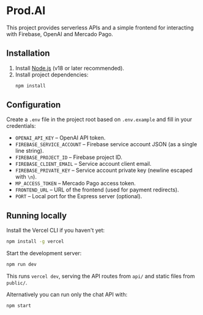 # Prod.AI

This project provides serverless APIs and a simple frontend for interacting with Firebase, OpenAI and Mercado Pago.

## Installation

1. Install [Node.js](https://nodejs.org/) (v18 or later recommended).
2. Install project dependencies:
   ```bash
   npm install
   ```

## Configuration

Create a `.env` file in the project root based on `.env.example` and fill in your credentials:

- `OPENAI_API_KEY` – OpenAI API token.
- `FIREBASE_SERVICE_ACCOUNT` – Firebase service account JSON (as a single line string).
- `FIREBASE_PROJECT_ID` – Firebase project ID.
- `FIREBASE_CLIENT_EMAIL` – Service account client email.
- `FIREBASE_PRIVATE_KEY` – Service account private key (newline escaped with `\n`).
- `MP_ACCESS_TOKEN` – Mercado Pago access token.
- `FRONTEND_URL` – URL of the frontend (used for payment redirects).
- `PORT` – Local port for the Express server (optional).

## Running locally

Install the Vercel CLI if you haven't yet:
```bash
npm install -g vercel
```

Start the development server:
```bash
npm run dev
```
This runs `vercel dev`, serving the API routes from `api/` and static files from `public/`.

Alternatively you can run only the chat API with:
```bash
npm start
```


